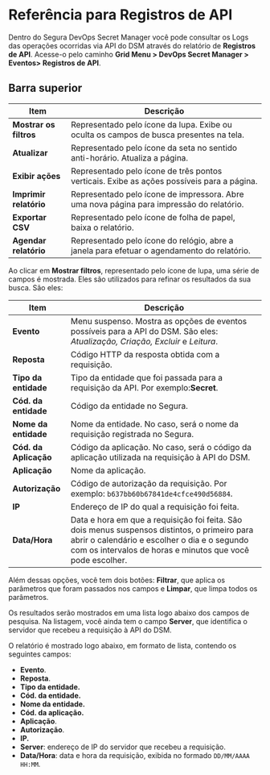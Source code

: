 # Referência para Registros de API

Dentro do Segura DevOps Secret Manager você pode consultar os Logs das operações ocorridas via API do DSM através do relatório de **Registros de API**. Acesse-o pelo caminho **Grid Menu > DevOps Secret Manager > Eventos> Registros de API**.

## Barra superior

| Item                     | Descrição                                                                                      |
| ------------------------ | ------------------------------------------------------------------------------------------------ |
| **Mostrar os filtros**  | Representado pelo ícone da lupa. Exibe ou oculta os campos de busca presentes na tela.          |
| **Atualizar**           | Representado pelo ícone da seta no sentido anti-horário. Atualiza a página.                   |
| **Exibir ações**      | Representado pelo ícone de três pontos verticais. Exibe as  ações possíveis para a página. |
| **Imprimir relatório** | Representado pelo ícone de impressora. Abre uma nova página para impressão do relatório.     |
| **Exportar CSV**        | Representado pelo ícone de folha de papel, baixa o relatório.                                  |
| **Agendar relatório**  | Representado pelo ícone do relógio, abre a janela para efetuar o agendamento do relatório.    |

Ao clicar em **Mostrar filtros**, representado pelo ícone de lupa, uma série de campos é mostrada. Eles são utilizados para refinar os resultados da sua busca. São eles:

| Item                           | Descrição                                                                                                                                                                                                      |
| ------------------------------ | ---------------------------------------------------------------------------------------------------------------------------------------------------------------------------------------------------------------- |
| **Evento**               | Menu suspenso. Mostra as opções de eventos possíveis para a API do DSM. São eles: *Atualização, Criação, Excluir* e *Leitura*.                                                                        |
| **Reposta**              | Código HTTP da resposta obtida com a requisição.                                                                                                                                                              |
| **Tipo da entidade**     | Tipo da entidade que foi passada para a requisição da API. Por exemplo:**Secret**.                                                                                                                            |
| **Cód. da entidade**    | Código da entidade no Segura.                                                                                                                                                                              |
| **Nome da entidade**     | Nome da entidade. No caso, será o nome da requisição registrada no Segura.                                                                                                                               |
| **Cód. da Aplicação** | Código da aplicação. No caso, será o código da aplicação utilizada na requisição à API do DSM.                                                                                                         |
| **Aplicação**          | Nome da aplicação.                                                                                                                                                                                             |
| **Autorização**        | Código de autorização da requisição. Por exemplo: `b637bb60b67841de4cfce490d56884`.                                                                                                                        |
| **IP**                   | Endereço de IP do qual a requisição foi feita.                                                                                                                                                                |
| **Data/Hora**            | Data e hora em que a requisição foi feita. São dois menus suspensos distintos, o primeiro para abrir o calendário e escolher o dia e o segundo com os intervalos de horas e minutos que você pode escolher. |

Além dessas opções, você tem dois botões: **Filtrar**, que aplica os parâmetros que foram passados nos campos e **Limpar**, que limpa todos os parâmetros.

Os resultados serão mostrados em uma lista logo abaixo dos campos de pesquisa. Na listagem, você ainda tem o campo **Server**, que identifica o servidor que recebeu a requisição à API do DSM.

O relatório é mostrado logo abaixo, em formato de lista, contendo os seguintes campos:

* **Evento**.
* **Reposta**.
* **Tipo da entidade.**
* **Cód. da entidade.**
* **Nome da entidade.**
* **Cód. da aplicação.**
* **Aplicação**.
* **Autorização**.
* **IP.**
* **Server**: endereço de IP do servidor que recebeu a requisição.
* **Data/Hora**: data e hora da requisição, exibida no formado `DD/MM/AAAA HH:MM`.